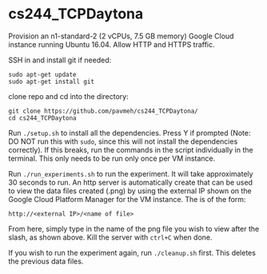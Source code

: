 # cs244_TCPDaytona
Provision an n1-standard-2 (2 vCPUs, 7.5 GB memory) Google Cloud instance
running Ubuntu 16.04. Allow HTTP and HTTPS traffic.

SSH in and install git if needed:
```
sudo apt-get update
sudo apt-get install git
```

clone repo and cd into the directory:
```
git clone https://github.com/pavmeh/cs244_TCPDaytona/
cd cs244_TCPDaytona
```

Run ``` ./setup.sh ``` to install all the dependencies. Press Y if prompted
(Note: DO NOT run this with ```sudo```, since this will not install the
dependencies correctly). If this breaks, run the commands in the script
individually in the terminal. This only needs to be run only once per VM
instance.

Run ```./run_experiments.sh``` to run the experiment. It will take
approximately 30 seconds to run. An http server is automatically create that
can be used to view the data files created (.png) by using the external
IP shown on the Google Cloud Platform Manager for the VM instance. The is
of the form:
```
http://<external IP>/<name of file>
```

From here, simply type in the name of the png file you wish to view after the
slash, as shown above. Kill the server with ```ctrl+C``` when done.

If you wish to run the experiment again, run ```./cleanup.sh``` first. This
deletes the previous data files.
